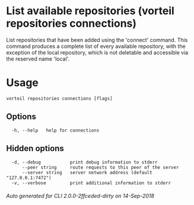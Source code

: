 # List available repositories (vorteil repositories connections)

List repositories that have been added using the 'connect' command. This command
produces a complete list of every available repository, with the exception of
the local repository, which is not deletable and accessible via the reserved
name 'local'.

# Usage

```
vorteil repositories connections [flags]
```

## Options

```
  -h, --help   help for connections
```

## Hidden options

```
  -d, --debug           print debug information to stderr
      --peer string     route requests to this peer of the server
      --server string   server network address (default "127.0.0.1:7472")
  -v, --verbose         print additional information to stderr
```


###### Auto generated for CLI 2.0.0-2ffceded-dirty on 14-Sep-2018
